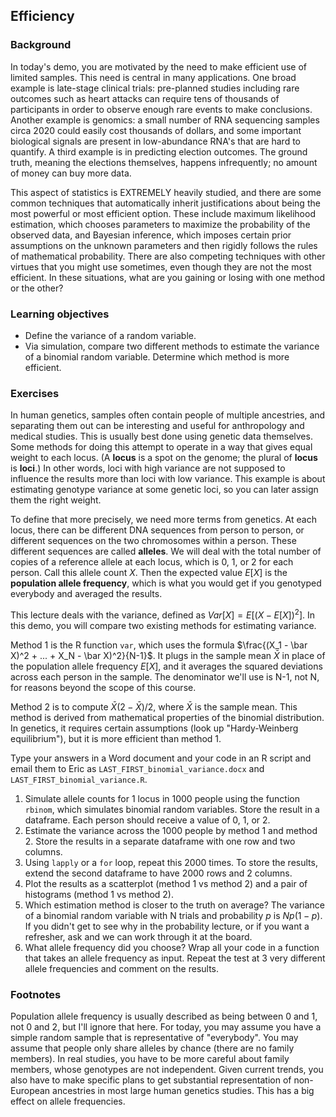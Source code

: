 ## Efficiency

### Background

In today's demo, you are motivated by the need to make efficient use of limited samples. This need is central in many applications. One broad example is late-stage clinical trials: pre-planned studies including rare outcomes such as heart attacks can require tens of thousands of participants in order to observe enough rare events to make conclusions. Another example is genomics: a small number of RNA sequencing samples circa 2020 could easily cost thousands of dollars, and some important biological signals are present in low-abundance RNA's that are hard to quantify. A third example is in predicting election outcomes. The ground truth, meaning the elections themselves, happens infrequently; no amount of money can buy more data. 

This aspect of statistics is EXTREMELY heavily studied, and there are some common techniques that automatically inherit justifications about being the most powerful or most efficient option. These include maximum likelihood estimation, which chooses parameters to maximize the probability of the observed data, and Bayesian inference, which imposes certain prior assumptions on the unknown parameters and then rigidly follows the rules of mathematical probability. There are also competing techniques with other virtues that you might use sometimes, even though they are not the most efficient. In these situations, what are you gaining or losing with one method or the other?

### Learning objectives

- Define the variance of a random variable.
- Via simulation, compare two different methods to estimate the variance of a binomial random variable. Determine which method is more efficient.

### Exercises

In human genetics, samples often contain people of multiple ancestries, and separating them out can be interesting and useful for anthropology and medical studies. This is usually best done using genetic data themselves. Some methods for doing this attempt to operate in a way that gives equal weight to each locus. (A **locus** is a spot on the genome; the plural of **locus** is **loci**.) In other words, loci with high variance are not supposed to influence the results more than loci with low variance. This example is about estimating genotype variance at some genetic loci, so you can later assign them the right weight. 

To define that more precisely, we need more terms from genetics. At each locus, there can be different DNA sequences from person to person, or different sequences on the two chromosomes within a person. These different sequences are called **alleles**. We will deal with the total number of copies of a reference allele at each locus, which is 0, 1, or 2 for each person. Call this allele count $X$. Then the expected value $E[X]$ is the **population allele frequency**, which is what you would get if you genotyped everybody and averaged the results. 

This lecture deals with the variance, defined as $Var[X] = E[(X - E[X])^2]$. In this demo, you will compare two existing methods for estimating variance.

Method 1 is the R function `var`, which uses the formula $\frac{(X_1 - \bar X)^2 + ... + X_N - \bar X)^2}{N-1}$. It plugs in the sample mean $\bar X$ in place of the population allele frequency $E[X]$, and it averages the squared deviations across each person in the sample. The denominator we'll use is N-1, not N, for reasons beyond the scope of this course. 

Method 2 is to compute $\bar X (2-\bar X)/2$, where $\bar X$ is the sample mean. This method is derived from mathematical properties of the binomial distribution. In genetics, it requires certain assumptions (look up "Hardy-Weinberg equilibrium"), but it is more efficient than method 1.

Type your answers in a Word document and your code in an R script and email them to Eric as `LAST_FIRST_binomial_variance.docx` and `LAST_FIRST_binomial_variance.R`. 

1. Simulate allele counts for 1 locus in 1000 people using the function `rbinom`, which simulates binomial random variables. Store the result in a dataframe. Each person should receive a value of 0, 1, or 2.
2. Estimate the variance across the 1000 people by method 1 and method 2. Store the results in a separate dataframe with one row and two columns.
3. Using `lapply` or a `for` loop, repeat this 2000 times. To store the results, extend the second dataframe to have 2000 rows and 2 columns.
4. Plot the results as a scatterplot (method 1 vs method 2) and a pair of histograms (method 1 vs method 2). 
5. Which estimation method is closer to the truth on average? The variance of a binomial random variable with N trials and probability $p$ is $Np(1-p)$. If you didn't get to see why in the probability lecture, or if you want a refresher, ask and we can work through it at the board.
6. What allele frequency did you choose? Wrap all your code in a function that takes an allele frequency as input. Repeat the test at 3 very different allele frequencies and comment on the results.


### Footnotes

Population allele frequency is usually described as being between 0 and 1, not 0 and 2, but I'll ignore that here. For today, you may assume you have a simple random sample that is representative of "everybody". You may assume that people only share alleles by chance (there are no family members). In real studies, you have to be more careful about family members, whose genotypes are not independent. Given current trends, you also have to make specific plans to get substantial representation of non-European ancestries in most large human genetics studies. This has a big effect on allele frequencies. 
